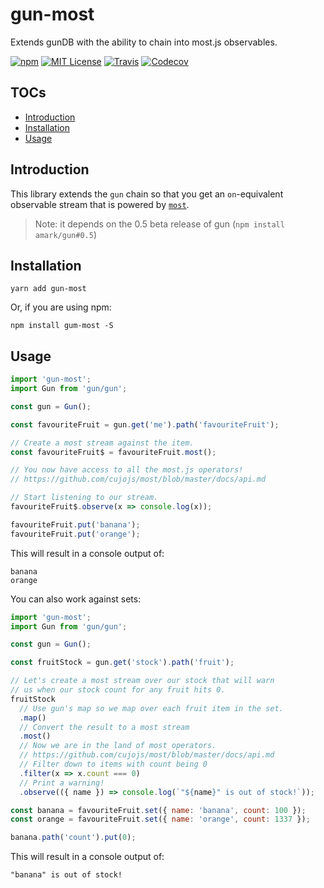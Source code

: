 # gun-most

Extends gunDB with the ability to chain into most.js observables.

[![npm](https://img.shields.io/npm/v/gun-most.svg?style=flat-square)](http://npm.im/gun-most)
[![MIT License](https://img.shields.io/npm/l/gun-most.svg?style=flat-square)](http://opensource.org/licenses/MIT)
[![Travis](https://img.shields.io/travis/ctrlplusb/gun-most.svg?style=flat-square)](https://travis-ci.org/ctrlplusb/gun-most)
[![Codecov](https://img.shields.io/codecov/c/github/ctrlplusb/gun-most.svg?style=flat-square)](https://codecov.io/github/ctrlplusb/gun-most)

## TOCs

  - [Introduction](#introduction)
  - [Installation](#installation)
  - [Usage](#usage)

## Introduction

This library extends the `gun` chain so that you get an `on`-equivalent observable stream that is powered by [`most`](https://github.com/cujojs/most).

> Note: it depends on the 0.5 beta release of gun (`npm install amark/gun#0.5`)

## Installation

```
yarn add gun-most
```

Or, if you are using npm:

```
npm install gum-most -S
```

## Usage

```js
import 'gun-most';
import Gun from 'gun/gun';

const gun = Gun();

const favouriteFruit = gun.get('me').path('favouriteFruit');

// Create a most stream against the item.
const favouriteFruit$ = favouriteFruit.most();

// You now have access to all the most.js operators!
// https://github.com/cujojs/most/blob/master/docs/api.md

// Start listening to our stream.
favouriteFruit$.observe(x => console.log(x));

favouriteFruit.put('banana');
favouriteFruit.put('orange');
```

This will result in a console output of:

```
banana
orange
```

You can also work against sets:

```js
import 'gun-most';
import Gun from 'gun/gun';

const gun = Gun();

const fruitStock = gun.get('stock').path('fruit');

// Let's create a most stream over our stock that will warn
// us when our stock count for any fruit hits 0.
fruitStock
  // Use gun's map so we map over each fruit item in the set.
  .map()
  // Convert the result to a most stream
  .most()
  // Now we are in the land of most operators.
  // https://github.com/cujojs/most/blob/master/docs/api.md
  // Filter down to items with count being 0
  .filter(x => x.count === 0)
  // Print a warning!
  .observe(({ name }) => console.log(`"${name}" is out of stock!`));

const banana = favouriteFruit.set({ name: 'banana', count: 100 });
const orange = favouriteFruit.set({ name: 'orange', count: 1337 });

banana.path('count').put(0);
```

This will result in a console output of:

```
"banana" is out of stock!
```
